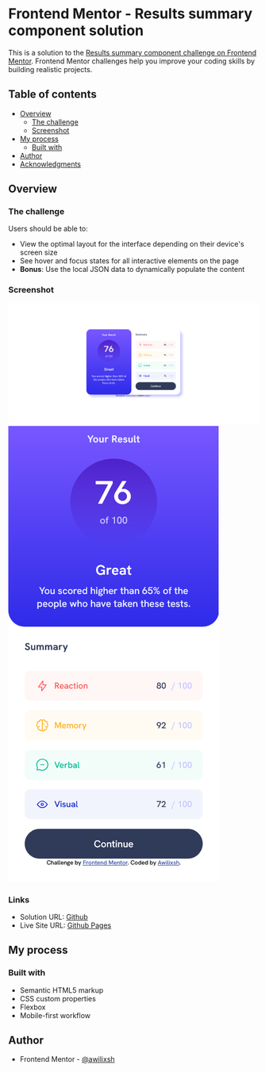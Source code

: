 # Frontend Mentor - Results summary component solution

This is a solution to the [Results summary component challenge on Frontend Mentor](https://www.frontendmentor.io/challenges/results-summary-component-CE_K6s0maV). Frontend Mentor challenges help you improve your coding skills by building realistic projects. 

## Table of contents

- [Overview](#overview)
  - [The challenge](#the-challenge)
  - [Screenshot](#screenshot)
- [My process](#my-process)
  - [Built with](#built-with)
- [Author](#author)
- [Acknowledgments](#acknowledgments)

## Overview

### The challenge

Users should be able to:

- View the optimal layout for the interface depending on their device's screen size
- See hover and focus states for all interactive elements on the page
- **Bonus**: Use the local JSON data to dynamically populate the content

### Screenshot

![Desktop](./screenshot-desktop.jpg)
![Mobile](./screenshot-mobile.jpg)


### Links

- Solution URL: [Github](https://github.com/Awilixsh/Results-Summary-Component---Frontend-Mentor)
- Live Site URL: [Github Pages](https://awilixsh.github.io/Results-Summary-Component---Frontend-Mentor/)

## My process

### Built with

- Semantic HTML5 markup
- CSS custom properties
- Flexbox
- Mobile-first workflow


## Author

- Frontend Mentor - [@awilixsh](https://www.frontendmentor.io/profile/awilixsh)

